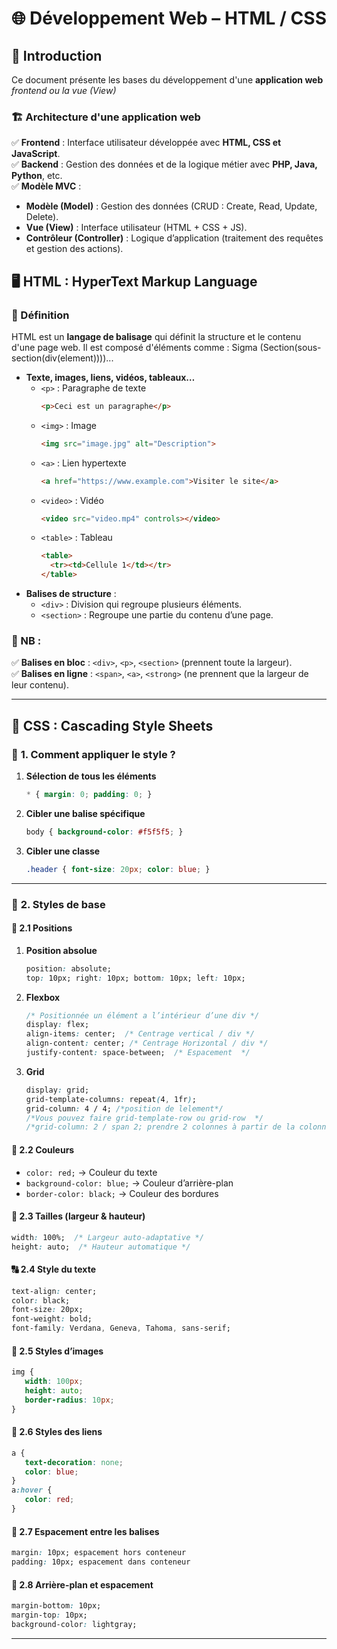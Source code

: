 # 🌐 Développement Web – HTML / CSS  

## 📌 **Introduction**  

Ce document présente les bases du développement d'une **application web** *frontend ou la vue (View)*

### 🏗️ **Architecture d'une application web**  
✅ **Frontend** : Interface utilisateur développée avec **HTML, CSS et JavaScript**.  
✅ **Backend** : Gestion des données et de la logique métier avec **PHP, Java, Python**, etc.  
✅ **Modèle MVC** :  
- **Modèle (Model)** : Gestion des données (CRUD : Create, Read, Update, Delete).  
- **Vue (View)** : Interface utilisateur (HTML + CSS + JS).  
- **Contrôleur (Controller)** : Logique d’application (traitement des requêtes et gestion des actions).  


## 🖥️ **HTML : HyperText Markup Language**  

### 🔹 Définition  
HTML est un **langage de balisage** qui définit la structure et le contenu d'une page web. Il est composé d'éléments comme : Sigma (Section(sous-section(div(element))))...
- **Texte, images, liens, vidéos, tableaux…**  
   - `<p>` : Paragraphe de texte  
      ```html
      <p>Ceci est un paragraphe</p>
      ```
   - `<img>` : Image  
      ```html
      <img src="image.jpg" alt="Description">
      ```
   - `<a>` : Lien hypertexte  
      ```html
      <a href="https://www.example.com">Visiter le site</a>
      ```
   - `<video>` : Vidéo  
      ```html
      <video src="video.mp4" controls></video>
      ```
   - `<table>` : Tableau  
      ```html
      <table>
        <tr><td>Cellule 1</td></tr>
      </table>
      ```  
- **Balises de structure** :  
  - `<div>` : Division qui regroupe plusieurs éléments.  
  - `<section>` : Regroupe une partie du contenu d’une page.   

### 🔹 NB :  
✅ **Balises en bloc** : `<div>`, `<p>`, `<section>` (prennent toute la largeur).  
✅ **Balises en ligne** : `<span>`, `<a>`, `<strong>` (ne prennent que la largeur de leur contenu).  

---

## 🎨 **CSS : Cascading Style Sheets**  

### 🎨 **1. Comment appliquer le style ?**  
1. **Sélection de tous les éléments**  
   ```css
   * { margin: 0; padding: 0; }
   ```  
2. **Cibler une balise spécifique**  
   ```css
   body { background-color: #f5f5f5; }
   ```  
3. **Cibler une classe**  
   ```css
   .header { font-size: 20px; color: blue; }
   ```  

---

### 🎯 **2. Styles de base**  

#### 📌 **2.1 Positions**  
1. **Position absolue**
   ```css
   position: absolute;
   top: 10px; right: 10px; bottom: 10px; left: 10px;
   ```  
2. **Flexbox**
   ```css
   /* Positionnée un élément a l’intérieur d’une div */
   display: flex;
   align-items: center;  /* Centrage vertical / div */
   align-content: center; /* Centrage Horizontal / div */
   justify-content: space-between;  /* Espacement  */
   ```  
3. **Grid**
   ```css
   display: grid;
   grid-template-columns: repeat(4, 1fr);
   grid-column: 4 / 4; /*position de lelement*/
   /*Vous pouvez faire grid-template-row ou grid-row  */
   /*grid-column: 2 / span 2; prendre 2 colonnes à partir de la colonne 2 */
   ```  

#### 🎨 **2.2 Couleurs**  
- `color: red;` → Couleur du texte  
- `background-color: blue;` → Couleur d’arrière-plan  
- `border-color: black;` → Couleur des bordures  

#### 📏 **2.3 Tailles (largeur & hauteur)**  
```css
width: 100%;  /* Largeur auto-adaptative */
height: auto;  /* Hauteur automatique */
```  

#### 🔠 **2.4 Style du texte**  
```css
text-align: center;
color: black;
font-size: 20px;
font-weight: bold;
font-family: Verdana, Geneva, Tahoma, sans-serif;
```  

#### 📸 **2.5 Styles d’images**  
```css
img {
   width: 100px;
   height: auto;
   border-radius: 10px;
}
```  

#### 🔗 **2.6 Styles des liens**  
```css
a {
   text-decoration: none;
   color: blue;
}
a:hover {
   color: red;
}
```  

#### 📏 **2.7 Espacement entre les balises**  
```css
margin: 10px; espacement hors conteneur
padding: 10px; espacement dans conteneur
```  

#### 🎨 **2.8 Arrière-plan et espacement**  
```css
margin-bottom: 10px;
margin-top: 10px;
background-color: lightgray;
```  

---
